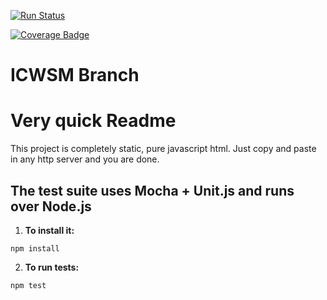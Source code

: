 [![Run Status](https://api.shippable.com/projects/58637935f6c7101000c35676/badge?branch=master)](https://app.shippable.com/projects/58637935f6c7101000c35676)

[![Coverage Badge](https://api.shippable.com/projects/58637935f6c7101000c35676/coverageBadge?branch=master)](https://app.shippable.com/projects/58637935f6c7101000c35676)

# ICWSM Branch

Very quick Readme
=================

This project is completely static, pure javascript html.
Just copy and paste in any http server and you are done.


The test suite uses Mocha + Unit.js and runs over Node.js
---------------------------------------------------------

1. **To install it:**

```
npm install
```
2. **To run tests:**
```
npm test
```


